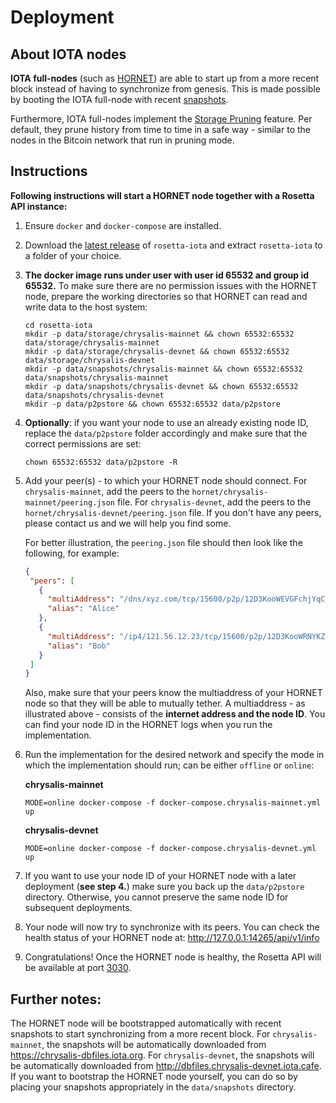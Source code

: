 # Deployment

## About IOTA nodes

**IOTA full-nodes** (such as [HORNET](https://github.com/gohornet/hornet)) are able to start up from a more recent block instead of having to synchronize from genesis. This is made possible by booting the IOTA full-node with recent [snapshots](https://github.com/luca-moser/protocol-rfcs/blob/local-snapshot-file-format/text/0000-local-snapshot-file-format/0000-local-snapshot-file-format.md).

Furthermore, IOTA full-nodes implement the [Storage Pruning](https://www.rosetta-api.org/docs/storage_pruning.html) feature. Per default, they prune history from time to time in a safe way - similar to the nodes in the Bitcoin network that run in pruning mode.

## Instructions

**Following instructions will start a HORNET node together with a Rosetta API instance:**

1) Ensure `docker` and `docker-compose` are installed.
2) Download the [latest release](https://github.com/iotaledger/rosetta-iota/releases) of `rosetta-iota` and extract `rosetta-iota` to a folder of your choice.
3) **The docker image runs under user with user id 65532 and group id 65532.** To make sure there are no permission issues with the HORNET node, prepare the working directories so that HORNET can read and write data to the host system:
    ```
    cd rosetta-iota
    mkdir -p data/storage/chrysalis-mainnet && chown 65532:65532 data/storage/chrysalis-mainnet
    mkdir -p data/storage/chrysalis-devnet && chown 65532:65532 data/storage/chrysalis-devnet
    mkdir -p data/snapshots/chrysalis-mainnet && chown 65532:65532 data/snapshots/chrysalis-mainnet
    mkdir -p data/snapshots/chrysalis-devnet && chown 65532:65532 data/snapshots/chrysalis-devnet
    mkdir -p data/p2pstore && chown 65532:65532 data/p2pstore
   ```
4) **Optionally**: if you want your node to use an already existing node ID, replace the `data/p2pstore` folder accordingly and make sure that the correct permissions are set:
    ```
    chown 65532:65532 data/p2pstore -R
    ```
 
5) Add your peer(s) - to which your HORNET node should connect. For `chrysalis-mainnet`, add the peers to the `hornet/chrysalis-mainnet/peering.json` file. For `chrysalis-devnet`, add the peers to the `hornet/chrysalis-devnet/peering.json` file. If you don't have any peers, please contact us and we will help you find some.

    For better illustration, the `peering.json` file should then look like the following, for example:
    ```json
   {
     "peers": [
       {
         "multiAddress": "/dns/xyz.com/tcp/15600/p2p/12D3KooWEVGFchjYqCH1nAWt2norb6sJYEedmEkPofoNiyDwyptf",
         "alias": "Alice"
       },
       {
         "multiAddress": "/ip4/121.56.12.23/tcp/15600/p2p/12D3KooWRNYKZXYqZngxQee5BefmzcW5Zk6Tc6iE92U2uZwArHw9",
         "alias": "Bob"
       }
     ]
   }
   ```
   
    Also, make sure that your peers know the multiaddress of your HORNET node so that they will be able to mutually tether. A multiaddress - as illustrated above - consists of the **internet address and the node ID**. You can find your node ID in the HORNET logs when you run the implementation.
       
6) Run the implementation for the desired network and specify the mode in which the implementation should run; can be either `offline` or `online`:

    **chrysalis-mainnet**
    ```
    MODE=online docker-compose -f docker-compose.chrysalis-mainnet.yml up
    ```
    
    **chrysalis-devnet**
    ```
    MODE=online docker-compose -f docker-compose.chrysalis-devnet.yml up
    ```

7) If you want to use your node ID of your HORNET node with a later deployment (**see step 4.**) make sure you back up the `data/p2pstore` directory. Otherwise, you cannot preserve the same node ID for subsequent deployments. 

8) Your node will now try to synchronize with its peers. You can check the health status of your HORNET node at: http://127.0.0.1:14265/api/v1/info
9) Congratulations! Once the HORNET node is healthy, the Rosetta API will be available at port [3030]().

## Further notes:

The HORNET node will be bootstrapped automatically with recent snapshots to start synchronizing from a more recent block. For `chrysalis-mainnet`, the snapshots will be automatically downloaded from https://chrysalis-dbfiles.iota.org. For `chrysalis-devnet`, the snapshots will be automatically downloaded from http://dbfiles.chrysalis-devnet.iota.cafe. If you want to bootstrap the HORNET node yourself, you can do so by placing your snapshots appropriately in the `data/snapshots` directory.

